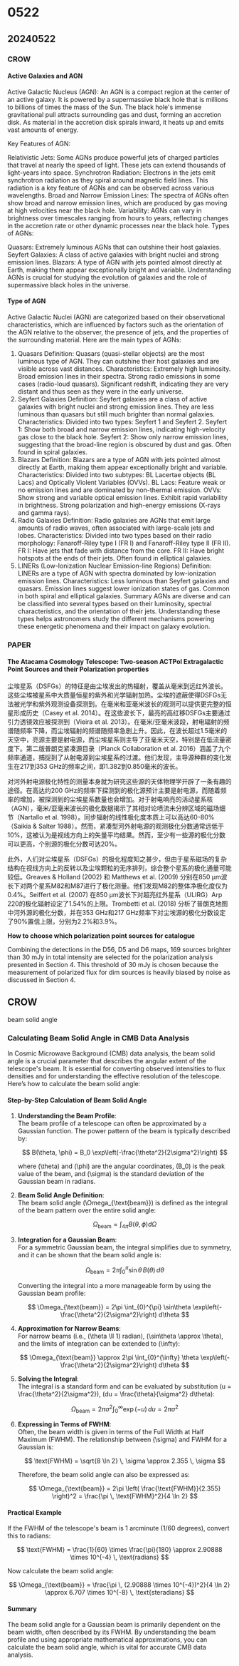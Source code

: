 # 0522

## 20240522

### CROW

#### Active Galaxies and AGN

Active Galactic Nucleus (AGN): An AGN is a compact region at the center of an active galaxy. It is powered by a supermassive black hole that is millions to billions of times the mass of the Sun. The black hole's immense gravitational pull attracts surrounding gas and dust, forming an accretion disk. As material in the accretion disk spirals inward, it heats up and emits vast amounts of energy.

Key Features of AGN:

Relativistic Jets: Some AGNs produce powerful jets of charged particles that travel at nearly the speed of light. These jets can extend thousands of light-years into space. Synchrotron Radiation: Electrons in the jets emit synchrotron radiation as they spiral around magnetic field lines. This radiation is a key feature of AGNs and can be observed across various wavelengths. Broad and Narrow Emission Lines: The spectra of AGNs often show broad and narrow emission lines, which are produced by gas moving at high velocities near the black hole. Variability: AGNs can vary in brightness over timescales ranging from hours to years, reflecting changes in the accretion rate or other dynamic processes near the black hole. Types of AGNs:

Quasars: Extremely luminous AGNs that can outshine their host galaxies. Seyfert Galaxies: A class of active galaxies with bright nuclei and strong emission lines. Blazars: A type of AGN with jets pointed almost directly at Earth, making them appear exceptionally bright and variable. Understanding AGNs is crucial for studying the evolution of galaxies and the role of supermassive black holes in the universe.

#### Type of AGN

Active Galactic Nuclei (AGN) are categorized based on their observational characteristics, which are influenced by factors such as the orientation of the AGN relative to the observer, the presence of jets, and the properties of the surrounding material. Here are the main types of AGNs:

1. Quasars Definition: Quasars (quasi-stellar objects) are the most luminous type of AGN. They can outshine their host galaxies and are visible across vast distances. Characteristics: Extremely high luminosity. Broad emission lines in their spectra. Strong radio emissions in some cases (radio-loud quasars). Significant redshift, indicating they are very distant and thus seen as they were in the early universe.
2. Seyfert Galaxies Definition: Seyfert galaxies are a class of active galaxies with bright nuclei and strong emission lines. They are less luminous than quasars but still much brighter than normal galaxies. Characteristics: Divided into two types: Seyfert 1 and Seyfert 2. Seyfert 1: Show both broad and narrow emission lines, indicating high-velocity gas close to the black hole. Seyfert 2: Show only narrow emission lines, suggesting that the broad-line region is obscured by dust and gas. Often found in spiral galaxies.
3. Blazars Definition: Blazars are a type of AGN with jets pointed almost directly at Earth, making them appear exceptionally bright and variable. Characteristics: Divided into two subtypes: BL Lacertae objects (BL Lacs) and Optically Violent Variables (OVVs). BL Lacs: Feature weak or no emission lines and are dominated by non-thermal emission. OVVs: Show strong and variable optical emission lines. Exhibit rapid variability in brightness. Strong polarization and high-energy emissions (X-rays and gamma rays).
4. Radio Galaxies Definition: Radio galaxies are AGNs that emit large amounts of radio waves, often associated with large-scale jets and lobes. Characteristics: Divided into two types based on their radio morphology: Fanaroff-Riley type I (FR I) and Fanaroff-Riley type II (FR II). FR I: Have jets that fade with distance from the core. FR II: Have bright hotspots at the ends of their jets. Often found in elliptical galaxies.
5. LINERs (Low-Ionization Nuclear Emission-line Regions) Definition: LINERs are a type of AGN with spectra dominated by low-ionization emission lines. Characteristics: Less luminous than Seyfert galaxies and quasars. Emission lines suggest lower ionization states of gas. Common in both spiral and elliptical galaxies. Summary AGNs are diverse and can be classified into several types based on their luminosity, spectral characteristics, and the orientation of their jets. Understanding these types helps astronomers study the different mechanisms powering these energetic phenomena and their impact on galaxy evolution.

### PAPER

#### The Atacama Cosmology Telescope: Two-season ACTPol Extragalactic Point Sources and their Polarization properties

尘埃星系（DSFGs）的特征是由尘埃发出的热辐射，覆盖从毫米到远红外波长。这些尘埃被星系中大质量恒星的紫外和光学辐射加热。尘埃的遮蔽使得DSFGs无法被光学和紫外观测设备探测到。在毫米和亚毫米波长的观测可以提供更完整的恒星形成历史（Casey et al. 2014）。在这些波长下，最亮的高红移DSFGs主要通过引力透镜效应被探测到（Vieira et al. 2013）。在毫米/亚毫米波段，射电辐射的频谱随频率下降，而尘埃辐射的频谱随频率急剧上升。因此，在波长超过1.5毫米的天空中，亮源主要是射电源，而尘埃星系则主导了亚毫米天空，特别是在低流量密度下。第二版普朗克紧凑源目录（Planck Collaboration et al. 2016）涵盖了九个频率通道，捕捉到了从射电源到尘埃星系的过渡。他们发现，主导源种群的变化发生在217到353 GHz的频率之间，即1.382到0.850毫米的波长。

对河外射电源极化特性的测量本身就为研究这些源的天体物理学开辟了一条有趣的途径。在高达约200 GHz的频率下探测到的极化源预计主要是射电源，而随着频率的增加，被探测到的尘埃星系数量也会增加。对于射电响亮的活动星系核（AGN），毫米/亚毫米波长的极化数据揭示了其相对论喷流未分辨区域的磁场细节（Nartallo et al. 1998）。同步辐射的线性极化度本质上可以高达60-80%（Saikia & Salter 1988）。然而，紧凑型河外射电源的观测极化分数通常远低于10%，这被认为是视线方向上的矢量平均结果。然而，至少有一些源的极化分数可以更高，个别源的极化分数可达20%。

此外，人们对尘埃星系（DSFGs）的极化程度知之甚少，但由于星系磁场的复杂结构在视线方向上的反转以及尘埃颗粒的无序排列，综合整个星系的极化通量可能较低。Greaves & Holland (2002) 和 Matthews et al. (2009) 分别在850 μm波长下对两个星系M82和M87进行了极化测量。他们发现M82的整体净极化度仅为0.4%。Seiffert et al. (2007) 在850 μm波长下对超亮红外星系（ULIRG）Arp 220的极化辐射设定了1.54%的上限。Trombetti et al. (2018) 分析了普朗克地图中河外源的极化分数，并在353 GHz和217 GHz频率下对尘埃源的极化分数设定了90%置信上限，分别为2.2%和3.9%。

**How to choose which polarization point sources for catalogue**

Combining the detections in the D56, D5 and D6 maps, 169 sources brighter than 30 mJy in total intensity are selected for the polarization analysis presented in Section 4. This threshold of 30 mJy is chosen because the measurement of polarized flux for dim sources is heavily biased by noise as discussed in Section 4.

## CROW

beam solid angle

### Calculating Beam Solid Angle in CMB Data Analysis

In Cosmic Microwave Background (CMB) data analysis, the beam solid angle is a crucial parameter that describes the angular extent of the telescope's beam. It is essential for converting observed intensities to flux densities and for understanding the effective resolution of the telescope. Here’s how to calculate the beam solid angle:

#### Step-by-Step Calculation of Beam Solid Angle

1.  **Understanding the Beam Profile**:\
    The beam profile of a telescope can often be approximated by a Gaussian function. The power pattern of the beam is typically described by:

    $$
    B(\theta, \phi) = B_0 \exp\left(-\frac{\theta^2}{2\sigma^2}\right)
    $$

    where (\theta) and (\phi) are the angular coordinates, (B\_0) is the peak value of the beam, and (\sigma) is the standard deviation of the Gaussian beam in radians.
2.  **Beam Solid Angle Definition**:\
    The beam solid angle (\Omega\_{\text{beam\}}) is defined as the integral of the beam pattern over the entire solid angle:

    $$
    \Omega_{\text{beam}} = \int_{4\pi} B(\theta, \phi) d\Omega
    $$
3.  **Integration for a Gaussian Beam**:\
    For a symmetric Gaussian beam, the integral simplifies due to symmetry, and it can be shown that the beam solid angle is:

    $$
    \Omega_{\text{beam}} = 2\pi \int_{0}^{\pi} \sin\theta \, B(\theta) \, d\theta
    $$

    Converting the integral into a more manageable form by using the Gaussian beam profile:

    $$
    \Omega_{\text{beam}} = 2\pi \int_{0}^{\pi} \sin\theta \exp\left(-\frac{\theta^2}{2\sigma^2}\right) d\theta
    $$
4.  **Approximation for Narrow Beams**:\
    For narrow beams (i.e., (\theta \ll 1) radian), (\sin\theta \approx \theta), and the limits of integration can be extended to (\infty):

    $$
    \Omega_{\text{beam}} \approx 2\pi \int_{0}^{\infty} \theta \exp\left(-\frac{\theta^2}{2\sigma^2}\right) d\theta
    $$
5.  **Solving the Integral**:\
    The integral is a standard form and can be evaluated by substitution (u = \frac{\theta^2}{2\sigma^2}), (du = \frac{\theta}{\sigma^2} d\theta):

    $$
    \Omega_{\text{beam}} = 2\pi \sigma^2 \int_{0}^{\infty} \exp(-u) \, du = 2\pi \sigma^2
    $$
6.  **Expressing in Terms of FWHM**:\
    Often, the beam width is given in terms of the Full Width at Half Maximum (FWHM). The relationship between (\sigma) and FWHM for a Gaussian is:

    $$
    \text{FWHM} = \sqrt{8 \ln 2} \, \sigma \approx 2.355 \, \sigma
    $$

    Therefore, the beam solid angle can also be expressed as:

    $$
    \Omega_{\text{beam}} = 2\pi \left( \frac{\text{FWHM}}{2.355} \right)^2 = \frac{\pi \, \text{FWHM}^2}{4 \ln 2}
    $$

#### Practical Example

If the FWHM of the telescope's beam is 1 arcminute (1/60 degrees), convert this to radians:

$$
\text{FWHM} = \frac{1}{60} \times \frac{\pi}{180} \approx 2.90888 \times 10^{-4} \, \text{radians}
$$

Now calculate the beam solid angle:

$$
\Omega_{\text{beam}} = \frac{\pi \, (2.90888 \times 10^{-4})^2}{4 \ln 2} \approx 6.707 \times 10^{-8} \, \text{steradians}
$$

#### Summary

The beam solid angle for a Gaussian beam is primarily dependent on the beam width, often described by its FWHM. By understanding the beam profile and using appropriate mathematical approximations, you can calculate the beam solid angle, which is vital for accurate CMB data analysis.
